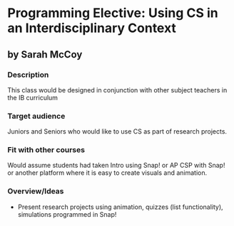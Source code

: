 # Programming Elective: Using CS in an Interdisciplinary Context

## by Sarah McCoy

### Description
This class would be designed in conjunction with other subject teachers in the IB curriculum 

### Target audience
Juniors and Seniors who would like to use CS as part of research projects.

### Fit with other courses
Would assume students had taken Intro using Snap! or AP CSP with Snap! or another platform where it is easy to create visuals and animation.

### Overview/Ideas
* Present research projects using animation, quizzes (list functionality), simulations programmed in Snap!



